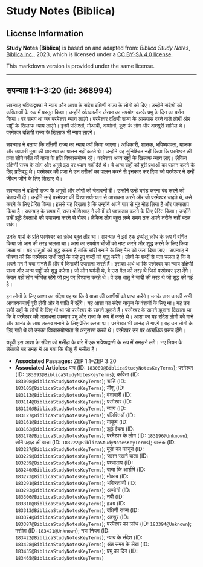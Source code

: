 # Study Notes (Biblica)

## License Information

**Study Notes (Biblica)** is based on and adapted from: _Biblica Study Notes_, [Biblica Inc.](https://www.biblica.com/), 2023, which is licensed under a [CC BY-SA 4.0 license](https://creativecommons.org/licenses/by-sa/4.0/legalcode.en).

This markdown version is provided under the same license.



--------------------------------

## सपन्याह 1:1–3:20 (id: 368994)

सपन्याह भविष्यद्वक्ता ने न्याय और आशा के संदेश दक्षिणी राज्य के लोगों को दिए। उन्होंने संदेशों को कविताओं के रूप में प्रस्तुत किया। उन्होंने अंतकालीन लेखन का उपयोग करके प्रभु के दिन का वर्णन किया। वह समय था जब परमेश्वर न्याय लाएंगे। परमेश्वर दक्षिणी राज्य के आसपास रहने वाले लोगों और राष्ट्रों के खिलाफ न्याय लाएंगे। इनमें पलिश्ती, मोआबी, अम्मोनी, कूश के लोग और अश्शूरी शामिल थे। परमेश्वर दक्षिणी राज्य के खिलाफ भी न्याय लाएंगे।

सपन्याह ने बताया कि दक्षिणी राज्य का न्याय क्यों किया जाएगा। अधिकारी, शासक, भविष्यवक्ता, याजक और व्यापारी मूसा की व्यवस्था का पालन नहीं करते थे। उन्होंने यह सुनिश्चित नहीं किया कि परमेश्वर की प्रजा सीनै पर्वत की वाचा के प्रति विश्वासयोग्य रहे। परमेश्वर अन्य राष्ट्रों के खिलाफ न्याय लाए। लेकिन दक्षिणी राज्य के लोग और अगुवे इस पर ध्यान नहीं देते थे। वे अन्य राष्ट्रों की बुरी प्रथाओं का पालन करने के लिए प्रतिबद्ध थे। परमेश्वर की प्रजा ने उन तरीकों का पालन करने से इनकार कर दिया जो परमेश्वर ने उन्हें जीवन जीने के लिए सिखाए थे।

सपन्याह ने दक्षिणी राज्य के अगुवों और लोगों को चेतावनी दी। उन्होंने उन्हें घमंड करना बंद करने की चेतावनी दी। उन्होंने उन्हें परमेश्वर की विश्वासयोग्यता से आराधना करने और जो परमेश्वर चाहते थे, उसे करने के लिए प्रेरित किया। इससे यह दिखता है कि उन्होंने अपने पाप से मुंह मोड़ लिया है और पश्चाताप किया है। सपन्याह के समय में, राजा योशिय्याह ने लोगों को पश्चाताप करने के लिए प्रेरित किया। उन्होंने उन्हें झूठे देवताओं की उपासना करने से रोका। लेकिन लोग बहुत लम्बे समय तक अपने तरीके नहीं बदल सके।

उनके पापों के प्रति परमेश्वर का क्रोध बहुत तीव्र था। सपन्याह ने इसे एक ईर्ष्यालु क्रोध के रूप में वर्णित किया जो आग की तरह जलता था। आग का उपयोग चीजों को नष्ट करने और शुद्ध करने के लिए किया जाता था। यह धातुओं को शुद्ध करता है ताकि चांदी बनाने के लिए मैल को जला दिया जाए। सपन्याह ने घोषणा की कि परमेश्वर सभी राष्ट्रों के कहे हुए शब्दों को शुद्ध करेंगे। लोगों के शब्दों से पता चलता है कि वे अपने मन में क्या मानते हैं और वे किसकी उपासना करते हैं। इसका अर्थ था कि परमेश्वर का न्याय दक्षिणी राज्य और अन्य राष्ट्रों को शुद्ध करेगा। जो लोग घमंडी थे, वे उस मैल की तरह थे जिसे परमेश्वर हटा देंगे। केवल वही लोग जीवित रहेंगे जो प्रभु पर विश्वास करते थे। वे उस धातु में चांदी की तरह थे जो शुद्ध की गई है।

इन लोगों के लिए आशा का संदेश यह था कि वे वाचा की आशीषों को प्राप्त करेंगे। उनके पास उनकी सभी आवश्यकताएँ पूरी होंगी और वे शांति में रहेंगे। यह आशा का संदेश याकूब के वंशजों के लिए था। यह उन सभी राष्ट्रों के लोगों के लिए भी था जो परमेश्वर के सामने झुकते हैं। परमेश्वर के सामने झुकना दिखाता था कि वे परमेश्वर की आराधना एकमात्र प्रभु और राजा के रूप में करते थे। आशा का यह संदेश लोगों को गाने और आनंद के साथ उत्सव मनाने के लिए प्रेरित करता था। परमेश्वर भी आनंद से गाएंगे। वह उन लोगों के लिए गाते थे जो उनका विश्वासयोग्यता से अनुसरण करते थे। परमेश्वर उन पर अत्यधिक प्रसन्न होंगे।

यहूदी इस आशा के संदेश को मसीहा के बारे में एक भविष्यद्वाणी  के रूप में समझने लगे। नए नियम के लेखकों यह समझ में आ गया कि यीशु ही मसीहा हैं।

* **Associated Passages:** ZEP 1:1–ZEP 3:20
* **Associated Articles:** पाप (ID: `183089@BiblicaStudyNotesKeyTerms`); परमेश्वर (ID: `183093@BiblicaStudyNotesKeyTerms`); कविता (ID: `183098@BiblicaStudyNotesKeyTerms`); शांति (ID: `183105@BiblicaStudyNotesKeyTerms`); यीशु  (ID: `183113@BiblicaStudyNotesKeyTerms`); वंशावली  (ID: `183114@BiblicaStudyNotesKeyTerms`); परमेश्वर (ID: `183120@BiblicaStudyNotesKeyTerms`); न्याय  (ID: `183127@BiblicaStudyNotesKeyTerms`); पलिश्तियों (ID: `183161@BiblicaStudyNotesKeyTerms`); याकूब  (ID: `183162@BiblicaStudyNotesKeyTerms`); झूठे देवता (ID: `183178@BiblicaStudyNotesKeyTerms`); परमेश्वर के लोग  (ID: `183196@Unknown`); सीनै पहाड़ की वाचा (ID: `183222@BiblicaStudyNotesKeyTerms`); याजक (ID: `183227@BiblicaStudyNotesKeyTerms`); मूसा का कानून (ID: `183229@BiblicaStudyNotesKeyTerms`); जलन रखने वाला  (ID: `183239@BiblicaStudyNotesKeyTerms`); पश्चाताप (ID: `183240@BiblicaStudyNotesKeyTerms`); वाचा कि आशीषें (ID: `183273@BiblicaStudyNotesKeyTerms`); मोआब (ID: `183291@BiblicaStudyNotesKeyTerms`); भविष्यवाणी (ID: `183293@BiblicaStudyNotesKeyTerms`); अम्मोनी (ID: `183306@BiblicaStudyNotesKeyTerms`); नबी (ID: `183310@BiblicaStudyNotesKeyTerms`); हृदय (ID: `183313@BiblicaStudyNotesKeyTerms`); दक्षिणी राज्य (ID: `183374@BiblicaStudyNotesKeyTerms`); अश्शुर  (ID: `183387@BiblicaStudyNotesKeyTerms`); परमेश्वर का क्रोध  (ID: `183394@Unknown`); मसीहा (ID: `183421@Unknown`); नया नियम (ID: `183422@BiblicaStudyNotesKeyTerms`); न्याय के संदेश (ID: `183428@BiblicaStudyNotesKeyTerms`); अंत समय के  लेख (ID: `183435@BiblicaStudyNotesKeyTerms`); प्रभु का दिन (ID: `183465@BiblicaStudyNotesKeyTerms`)

